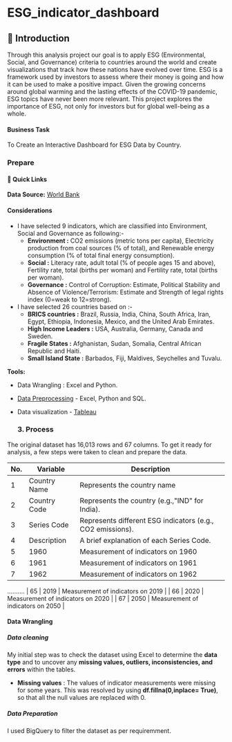 # ESG_indicator_dashboard
## 📝 Introduction 
Through this analysis project our goal is to apply ESG (Environmental, Social, and Governance) criteria to countries around the world and create visualizations that track how these nations have evolved over time. ESG is a framework used by investors to assess where their money is going and how it can be used to make a positive impact. Given the growing concerns around global warming and the lasting effects of the COVID-19 pandemic, ESG topics have never been more relevant. This project explores the importance of ESG, not only for investors but for global well-being as a whole.

#### Business Task
To Create an Interactive Dashboard for ESG Data by Country.

### Prepare
#### 🔗 Quick Links
**Data Source:** [World Bank](https://databank.worldbank.org/source/environment-social-and-governance?preview=on) <br>

#### Considerations
* I have selected 9 indicators, which are classified into Environment,  Social and Governance as following:-
    - **Environment :** CO2 emissions (metric tons per capita), Electricity production from coal sources (% of total), and Renewable energy consumption (% of total final energy consumption).
    - **Social      :** Literacy rate, adult total (% of people ages 15 and above), Fertility rate, total (births per woman) and Fertility rate, total (births per woman).
    - **Governance  :** Control of Corruption: Estimate, Political Stability and Absence of Violence/Terrorism: Estimate and Strength of legal rights index (0=weak to 12=strong).
* I have selected 26 countries based on :-
    - **BRICS countries :** Brazil, Russia, India, China, South Africa, Iran, Egypt, Ethiopia, Indonesia, Mexico, and the United Arab Emirates.
    - **High Income Leaders :** USA, Australia, Germany, Canada and Sweden.
    - **Fragile States :** Afghanistan, Sudan, Somalia, Central African Republic and Haiti.
    - **Small Island State :** Barbados, Fiji, Maldives, Seychelles and Tuvalu.

**Tools:** <br>
- Data Wrangling : Excel and Python.
- [Data Preprocessing](https://github.com/sangeetbanik/ESG_indicator_dashboard/blob/main/Data_Preprocessing.sql) - Excel, Python and SQL.
- Data visualization - [Tableau](https://public.tableau.com/app/profile/sangeet.banik/viz/ESG_Indicator/Dashboard1)

  ### 3. Process
The original dataset has 16,013 rows and 67 columns. To get it ready for analysis, a few steps were taken to clean and prepare the data.

| **No.**|  **Variable**       |  **Description**                                          |
|--------|------------------   | ----------------------------------------------------------|
| 1      | Country Name        | Represents the country name                               |
| 2      | Country Code        | Represents the country (e.g.,"IND" for India).            |
| 3      | Series Code         | Represents different ESG indicators (e.g., CO2 emissions).|
| 4      | Description         | A brief explanation of each Series Code.                  |
| 5      | 1960                | Measurement of indicators on 1960                         |
| 6      | 1961                | Measurement of indicators on 1961                         |
| 7      | 1962                | Measurement of indicators on 1962                         |
..........
| 65      |  2019                | Measurement of indicators on 2019                       |
| 66      |  2020                | Measurement of indicators on 2020                       |
| 67      |  2050                | Measurement of indicators on 2050                       |

#### Data Wrangling
##### Data cleaning
My initial step was to check the dataset using Excel to determine the **data type** and to  uncover any **missing values, outliers, inconsistencies, and errors** within the tables. 
- **Missing values** : The values of indicator measurements were missing for some years. This was resolved by using **df.fillna(0,inplace= True)**, so that all the null values are replaced with 0.

##### Data Preparation
I used BigQuery to filter the dataset as per requiremment.








  
